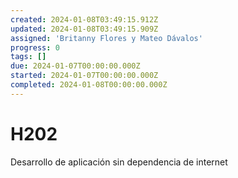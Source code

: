 ```yaml
---
created: 2024-01-08T03:49:15.912Z
updated: 2024-01-08T03:49:15.909Z
assigned: 'Britanny Flores y Mateo Dávalos'
progress: 0
tags: []
due: 2024-01-07T00:00:00.000Z
started: 2024-01-07T00:00:00.000Z
completed: 2024-01-08T00:00:00.000Z
---
```


# H202

Desarrollo de aplicación sin dependencia de internet 

